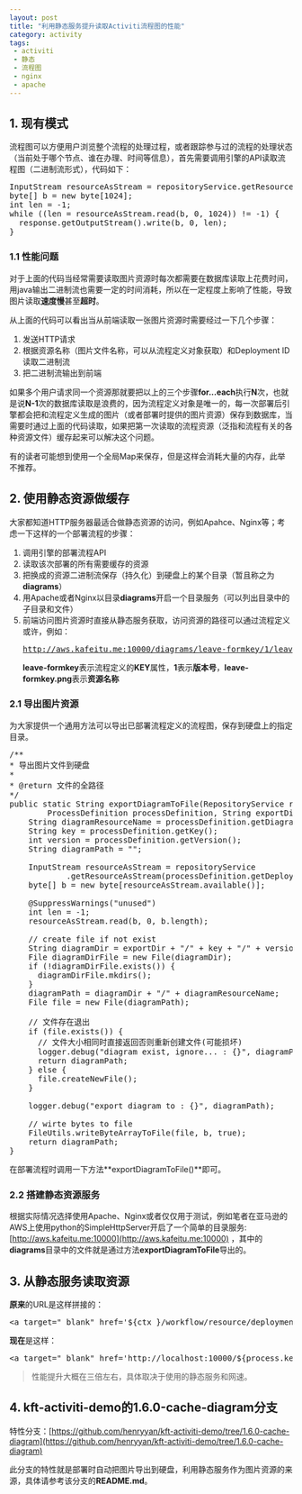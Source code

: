 ```yaml
---
layout: post
title: "利用静态服务提升读取Activiti流程图的性能"
category: activity
tags: 
 - activiti
 - 静态
 - 流程图
 - nginx
 - apache
---
```


## 1. 现有模式
流程图可以方便用户浏览整个流程的处理过程，或者跟踪参与过的流程的处理状态（当前处于哪个节点、谁在办理、时间等信息），首先需要调用引擎的API读取流程图（二进制流形式），代码如下：

<pre class="brush:java">
InputStream resourceAsStream = repositoryService.getResourceAsStream(deploymentId, resourceName);
byte[] b = new byte[1024];
int len = -1;
while ((len = resourceAsStream.read(b, 0, 1024)) != -1) {
  response.getOutputStream().write(b, 0, len);
}
</pre>

### 1.1 性能问题
对于上面的代码当经常需要读取图片资源时每次都需要在数据库读取上花费时间，用java输出二进制流也需要一定的时间消耗，所以在一定程度上影响了性能，导致图片读取**速度慢**甚至**超时**。

从上面的代码可以看出当从前端读取一张图片资源时需要经过一下几个步骤：

1. 发送HTTP请求
2. 根据资源名称（图片文件名称，可以从流程定义对象获取）和Deployment ID读取二进制流
3. 把二进制流输出到前端

如果多个用户请求同一个资源那就要把以上的三个步骤**for...each**执行**N**次，也就是说**N-1**次的数据库读取是浪费的，因为流程定义对象是唯一的，每一次部署后引擎都会把和流程定义生成的图片（或者部署时提供的图片资源）保存到数据库，当需要时通过上面的代码读取，如果把第一次读取的流程资源（泛指和流程有关的各种资源文件）缓存起来可以解决这个问题。

有的读者可能想到使用一个全局Map来保存，但是这样会消耗大量的内存，此举不推荐。

## 2. 使用静态资源做缓存

大家都知道HTTP服务器最适合做静态资源的访问，例如Apahce、Nginx等；考虑一下这样的一个部署流程的步骤：

1. 调用引擎的部署流程API
2. 读取该次部署的所有需要缓存的资源
3. 把换成的资源二进制流保存（持久化）到硬盘上的某个目录（暂且称之为**diagrams**）
4. 用Apache或者Nginx以目录**diagrams**开启一个目录服务（可以列出目录中的子目录和文件）
5. 前端访问图片资源时直接从静态服务获取，访问资源的路径可以通过流程定义或许，例如：<pre>http://aws.kafeitu.me:10000/diagrams/leave-formkey/1/leave-formkey.png</pre> **leave-formkey**表示流程定义的**KEY**属性，**1**表示**版本号**，**leave-formkey.png**表示**资源名称**

### 2.1 导出图片资源
为大家提供一个通用方法可以导出已部署流程定义的流程图，保存到硬盘上的指定目录。

<pre class="brush:java">
/**
* 导出图片文件到硬盘
* 
* @return 文件的全路径
*/
public static String exportDiagramToFile(RepositoryService repositoryService,
		ProcessDefinition processDefinition, String exportDir) throws IOException {
	String diagramResourceName = processDefinition.getDiagramResourceName();
	String key = processDefinition.getKey();
	int version = processDefinition.getVersion();
	String diagramPath = "";

	InputStream resourceAsStream = repositoryService
			.getResourceAsStream(processDefinition.getDeploymentId(), diagramResourceName);
	byte[] b = new byte[resourceAsStream.available()];

	@SuppressWarnings("unused")
	int len = -1;
	resourceAsStream.read(b, 0, b.length);

	// create file if not exist
	String diagramDir = exportDir + "/" + key + "/" + version;
	File diagramDirFile = new File(diagramDir);
	if (!diagramDirFile.exists()) {
	  diagramDirFile.mkdirs();
	}
	diagramPath = diagramDir + "/" + diagramResourceName;
	File file = new File(diagramPath);

	// 文件存在退出
	if (file.exists()) {
	  // 文件大小相同时直接返回否则重新创建文件(可能损坏)
	  logger.debug("diagram exist, ignore... : {}", diagramPath);
	  return diagramPath;
	} else {
	  file.createNewFile();
	}

	logger.debug("export diagram to : {}", diagramPath);

	// wirte bytes to file
	FileUtils.writeByteArrayToFile(file, b, true);
	return diagramPath;
}
</pre>

在部署流程时调用一下方法**exportDiagramToFile()**即可。

### 2.2 搭建静态资源服务

根据实际情况选择使用Apache、Nginx或者仅仅用于测试，例如笔者在亚马逊的AWS上使用python的SimpleHttpServer开启了一个简单的目录服务: [http://aws.kafeitu.me:10000](http://aws.kafeitu.me:10000) ，其中的**diagrams**目录中的文件就是通过方法**exportDiagramToFile**导出的。

## 3. 从静态服务读取资源
**原来**的URL是这样拼接的：
<pre class="brush:html">
&lt;a target="_blank" href='${ctx }/workflow/resource/deployment?deploymentId=${process.deploymentId}&resourceName=${process.diagramResourceName }'>${process.diagramResourceName }</a>
</pre>

**现在**是这样：
<pre class="brush:html">
&lt;a target="_blank" href='http://localhost:10000/${process.key}/${process.version}/${process.diagramResourceName }'>${process.diagramResourceName }</a>
</pre>

> 性能提升大概在三倍左右，具体取决于使用的静态服务和网速。

## 4. kft-activiti-demo的1.6.0-cache-diagram分支

特性分支：[https://github.com/henryyan/kft-activiti-demo/tree/1.6.0-cache-diagram](https://github.com/henryyan/kft-activiti-demo/tree/1.6.0-cache-diagram)

此分支的特性就是部署时自动把图片导出到硬盘，利用静态服务作为图片资源的来源，具体请参考该分支的**README.md**。